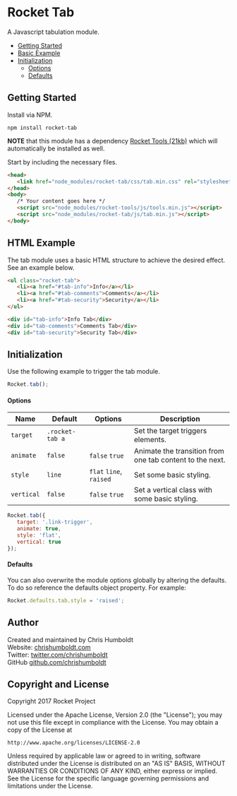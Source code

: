 # Rocket Tab
A Javascript tabulation module.

* [Getting Started](#getting-started)
* [Basic Example](#basic-example)
* [Initialization](#initialization)
	* [Options](#options)
	* [Defaults](#defaults)

## Getting Started
Install via NPM.

```
npm install rocket-tab
```

**NOTE** that this module has a dependency [Rocket Tools (21kb)](https://github.com/chrishumboldt/Rocket-Tools) which will automatically be installed as well.

Start by including the necessary files.

```html
<head>
   <link href="node_modules/rocket-tab/css/tab.min.css" rel="stylesheet" type="text/css">
</head>
<body>
   /* Your content goes here */
   <script src="node_modules/rocket-tools/js/tools.min.js"></script>
   <script src="node_modules/rocket-tab/js/tab.min.js"></script>
</body>
```

## HTML Example
The tab module uses a basic HTML structure to achieve the desired effect. See an example below.

```html
<ul class="rocket-tab">
   <li><a href="#tab-info">Info</a></li>
   <li><a href="#tab-comments">Comments</a></li>
   <li><a href="#tab-security">Security</a></li>
</ul>

<div id="tab-info">Info Tab</div>
<div id="tab-comments">Comments Tab</div>
<div id="tab-security">Security Tab</div>
```

## Initialization
Use the following example to trigger the tab module.

```js
Rocket.tab();
```

#### Options
Name | Default | Options | Description
---- | ---- | ---- | ----
`target` | `.rocket-tab a` | | Set the target triggers elements.
`animate` | `false` | `false` `true` | Animate the transition from one tab content to the next.
`style` | `line` | `flat` `line`, `raised` | Set some basic styling.
`vertical` | `false` | `false` `true` | Set a vertical class with some basic styling.

```js
Rocket.tab({
   target: '.link-trigger',
   animate: true,
   style: 'flat',
   vertical: true
});
```

#### Defaults
You can also overwrite the module options globally by altering the defaults. To do so reference the defaults object property. For example:

```js
Rocket.defaults.tab.style = 'raised';
```

## Author
Created and maintained by Chris Humboldt<br>
Website: <a href="http://chrishumboldt.com/">chrishumboldt.com</a><br>
Twitter: <a href="https://twitter.com/chrishumboldt">twitter.com/chrishumboldt</a><br>
GitHub <a href="https://github.com/chrishumboldt">github.com/chrishumboldt</a><br>

## Copyright and License
Copyright 2017 Rocket Project

Licensed under the Apache License, Version 2.0 (the "License");
you may not use this file except in compliance with the License.
You may obtain a copy of the License at

    http://www.apache.org/licenses/LICENSE-2.0

Unless required by applicable law or agreed to in writing, software
distributed under the License is distributed on an "AS IS" BASIS,
WITHOUT WARRANTIES OR CONDITIONS OF ANY KIND, either express or implied.
See the License for the specific language governing permissions and
limitations under the License.
